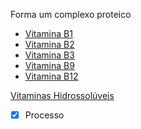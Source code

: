 Forma um complexo proteico
+ [Vitamina B1](Vitamina%20B1.md)
+ [Vitamina B2](Vitamina%20B2.md)
+ [Vitamina B3](Vitamina%20B3.md)
+ [Vitamina B9](Vitamina%20B9.md)
+ [Vitamina B12](Vitamina%20B12.md)



[Vitaminas Hidrossolúveis](Vitaminas%20Hidrossol%C3%BAveis.md)
- [x] Processo 
